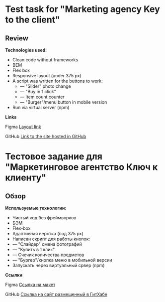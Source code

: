 # Test task for "Marketing agency Key to the client"

## Review

**Technologies used:**
* Clean code without frameworks
* BEM
* Flex box
* Responsive layout (under 375 px)
* A script was written for the buttons to work:
  * — "Slider" photo change
  * — "Buy in 1 click"
  * — Item count counter
  * — "Burger"/menu button in mobile version
* Run via virtual server (npm)

**Links**

Figma
[Layout link](https://www.figma.com/file/msHjTqEUzvNUSdrOGJrhfA/%D0%A2%D0%B5%D1%81%D1%82%D0%BE%D0%B2%D0%BE%D0%B5-%D0%B7%D0%B0%D0%B4%D0%B0%D0%BD%D0%B8%D0%B5-KeyClient-(Copy)?type=design&mode=design&t=H0IjNVUrWnh1uoq4-1)

GitHub
[Link to the site hosted in GitHub]()




# Тестовое задание для "Маркетинговое агентство Ключ к клиенту"

## Обзор

**Используемые технологии:**
* Чистый код без фреймворков
* БЭМ
* Flex-box
* Адаптивная верстка (под 375 px)
* Написан скрипт для работы кнопок:
 * — "Слайдер" смена фотографий
 * — "Купить в 1 клик"
 * — Счечик количества предметов
 * — "Бургер"/кнопка меню в мобильной версии
* Запускать через виртуальный срвер (npm)

**Ссылки**

Figma
[Ссылка на макет](https://www.figma.com/file/msHjTqEUzvNUSdrOGJrhfA/%D0%A2%D0%B5%D1%81%D1%82%D0%BE%D0%B2%D0%BE%D0%B5-%D0%B7%D0%B0%D0%B4%D0%B0%D0%BD%D0%B8%D0%B5-KeyClient-(Copy)?type=design&mode=design&t=H0IjNVUrWnh1uoq4-1)

GitHub
[Ссылка на сайт размещенный в ГитХабе]()
